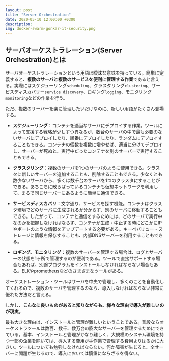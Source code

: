 ```yaml
---
layout: post
title: "Server Orchestration"
date: 2020-05-10 12:00:00 +0300
description: 
img: docker-swarm-gonkar-it-security.png
---
```


## サーバオーケストラレーション(Server Orchestration)とは

サーバオーケストラレーションという用語は曖昧な意味を持っている。簡単に定義すると、**複数のサーバと複数のサービスを便利に管理する作業**であると言える。実際にはスケジューリング`scheduling`、クラスタリング`clustering`、サービスディスカバリー`service discovery`、ロギング`logging`、モニタリング`monitoring`などの作業を行う。

ただ、複数のサーバーを楽に管理したいだけなのに、新しい用語がたくさん登場する。

- **スケジューリング**：コンテナを適当なサーバにデプロイする作業。ツールによって支援する戦略が少しずつ異なるが、数台のサーバの中で最も必要のないサーバにデプロイしたり、順番にデプロイしたり、ランダムにデプロイすることもできる。コンテナの個数を複数に増やせば、適当に分けてデプロイし、サーバーが死ぬと、実行中だったコンテナを別のサーバーで実行することもできる。

- **クラスタリング**：複数のサーバを1つのサーバのように使用できる。クラスタに新しいサーバーを追加することも、削除することもできる。少なくとも数少ないサーバから、多くは数千台のサーバを1つのクラスタにすることができる。あちこちに散らばっているコンテナも仮想ネットワークを利用して、まるで同じサーバーにあるように簡単に通信できる。

- **サービスディスカバリ**：文字通り、サービスを探す機能。コンテナはクラスタ環境でどのサーバに生成されるか分からず、別のサーバに移動することもできる。したがって、コンテナと通信をするためには、どのサーバで実行中なのかを把握しなければならず、コンテナが生成・中止する時にどこかにIPやポートのような情報をアップデートする必要がある。キーベバリュー・ストレージに情報を保存することも、内部DNSサーバーを利用することもできる。

- **ロギング、モニタリング**：複数のサーバーを管理する場合は、ログとサーバーの状態を1ヶ所で管理するのが便利である。ツールで直接サポートする場合もあれば、別途プログラムをインストールしなければならない場合もある。ELKやprometheusなどのさまざまなツールがある。

オーケストレーション・ツールはサーバを中央で管理し、多くのことを自動化してくれるので、複数のサーバを管理するのなら、導入しなければならない非常に優れた方法だと言える。

しかし、**こんなに良いものがあると知りながらも、様々な理由で導入が難しいのが現実。** 

最も大きな理由は、インストールと管理が難しいということである。普段ならオーケストラツールは数百、数千、数万台の膨大なサーバーを管理するためにできている。基本、インストールと管理がかなり難しく、大規模のシステム環境を持つ一部の企業を除いては、導入する費用が手作業で管理する費用よりはるかに大きい。ツールについても勉強しなければならない。何か障害が生じると、全サーバーに問題が生じるので、導入においては慎重にならざるを得ない。

